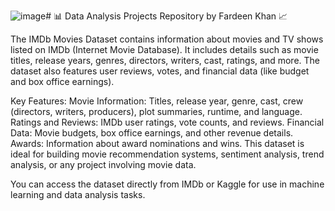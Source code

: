 ![image](https://github.com/user-attachments/assets/7112f9b8-9a75-426f-8fad-8cf1645a121a)# 📊 Data Analysis Projects Repository by Fardeen Khan 📈



The IMDb Movies Dataset contains information about movies and TV shows listed on IMDb (Internet Movie Database). It includes details such as movie titles, release years, genres, directors, writers, cast, ratings, and more. The dataset also features user reviews, votes, and financial data (like budget and box office earnings).

Key Features:
Movie Information: Titles, release year, genre, cast, crew (directors, writers, producers), plot summaries, runtime, and language.
Ratings and Reviews: IMDb user ratings, vote counts, and reviews.
Financial Data: Movie budgets, box office earnings, and other revenue details.
Awards: Information about award nominations and wins.
This dataset is ideal for building movie recommendation systems, sentiment analysis, trend analysis, or any project involving movie data.

You can access the dataset directly from IMDb or Kaggle for use in machine learning and data analysis tasks.
